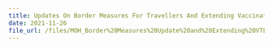 ```yaml
---
title: Updates On Border Measures For Travellers And Extending Vaccinated Travel Lanes
date: 2021-11-26
file_url: /files/MOH_Border%20Measures%20Update%20and%20Extending%20VTLs_26%20Nov%202021.pdf
---
```


